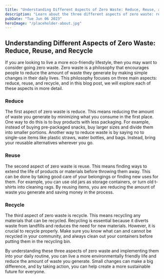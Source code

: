 ```yaml
---
title: "Understanding Different Aspects of Zero Waste: Reduce, Reuse, and Recycle"
description: "Learn about the three different aspects of zero waste: reduce, reuse, and recycle to help you live a more environmentally friendly lifestyle."
pubDate: "Tue Jun 06 2023"
heroImage: "/placeholder-about.jpg"
---
```


## Understanding Different Aspects of Zero Waste: Reduce, Reuse, and Recycle

If you are looking to live a more eco-friendly lifestyle, then you may want to consider going zero waste. Zero waste is a philosophy that encourages people to reduce the amount of waste they generate by making simple changes in their daily lives. This philosophy focuses on three main aspects: reduce, reuse, and recycle, and in this blog post, we will explore each of these aspects in more detail.

### Reduce

The first aspect of zero waste is reduce. This means reducing the amount of waste you generate by minimizing what you consume in the first place. One way to do this is to buy products with less packaging. For example, instead of buying pre-packaged snacks, buy larger sizes and divide them into smaller portions. Another way to reduce waste is by saying no to single-use items like plastic straws, water bottles, and bags. Instead, bring your reusable alternatives wherever you go.

### Reuse

The second aspect of zero waste is reuse. This means finding ways to extend the life of products or materials before throwing them away. This can be done by taking good care of your belongings or finding new uses for them. For example, you can use old jars as storage containers, or turn old t-shirts into cleaning rags. By reusing items, you are reducing the amount of waste you generate and saving money in the process.

### Recycle

The third aspect of zero waste is recycle. This means recycling any materials that can be recycled. Recycling is essential because it diverts waste from landfills and reduces the need for new materials. However, it is crucial to recycle properly. Make sure you know what can and cannot be recycled in your community, and always clean out your containers before putting them in the recycling bin. 

By understanding these three aspects of zero waste and implementing them into your daily routine, you can live a more environmentally friendly life and reduce the amount of waste you generate. Small changes can make a big difference, and by taking action, you can help create a more sustainable future for everyone. 